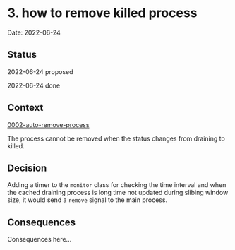 # 3. how to remove killed process

Date: 2022-06-24

## Status

2022-06-24 proposed

2022-06-24 done

## Context

[0002-auto-remove-process](./0002-auto-remove-process-id-menu-item-when-it-does-not-meet-the-threshold.md)

The process cannot be removed when the status changes from draining to killed.

## Decision

Adding a timer to the `monitor` class for checking the time interval and when the cached draining process is long time not updated during slibing window size, 
it would send a `remove` signal to the main process.

## Consequences

Consequences here...
